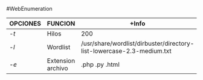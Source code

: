 #WebEnumeration 

| OPCIONES | FUNCION           | +Info                                                                 |
| -------- | ----------------- | --------------------------------------------------------------------- |
| *-t*     | Hilos             | 200                                                                   |
| *-l*     | Wordlist          | /usr/share/wordlist/dirbuster/directory-list-lowercase-2.3-medium.txt |
| *-e*     | Extension archivo | .php .py .html                                                        |